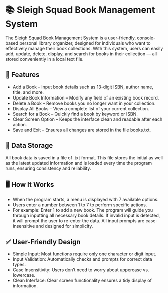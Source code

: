 # 📚 Sleigh Squad Book Management System 
The Sleigh Squad Book Management System is a user-friendly, console-based personal library organizer, designed for individuals who want to effectively manage their book collections. With this system, users can easily add, update, delete, display, and search for books in their collection — all stored conveniently in a local text file.

## 🔧 Features
- Add a Book – Input book details such as 13-digit ISBN, author name, title, and more.
- Update Book Information – Modify any field of an existing book record.
- Delete a Book – Remove books you no longer want in your collection.
- Display All Books – View a complete list of your current collection.
- Search for a Book – Quickly find a book by keyword or ISBN.
- Clear Screen Option – Keeps the interface clean and readable after each action.
- Save and Exit – Ensures all changes are stored in the file books.txt.

## 📁 Data Storage
All book data is saved in a file of .txt format. This file stores the initial as well as the latest updated information and is loaded every time the program runs, ensuring consistency and reliability.

## 🖥️ How It Works
- When the program starts, a menu is displayed with 7 available options.
- Users enter a number between 1 to 7 to perform specific actions.
- For example:
  Enter 1 to add a new book.
  The program will guide you through inputting all necessary book details.
  If invalid input is detected, it will prompt the user to re-enter the data.
  All input prompts are case-insensitive and designed for simplicity.

## ✅ User-Friendly Design
- Simple Input: Most functions require only one character or digit input.
- Input Validation: Automatically checks and prompts for correct data types.
- Case Insensitivity: Users don’t need to worry about uppercase vs. lowercase.
- Clean Interface: Clear screen functionality ensures a tidy display of information.
